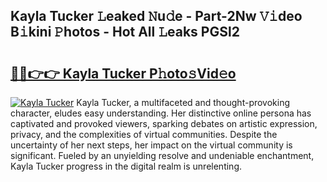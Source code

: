 ## Kayla Tucker 𝙻eaked 𝙽u𝚍e - Part-2Nw 𝚅𝚒deo B𝚒kini 𝙿hotos - Hot All 𝙻eaks PGSl2

# <h2><a href="http://ld3wgr.urlbe.top/?page=Kayla+Tucker">🔗🔗👉👉 Kayla Tucker P𝚑oto𝚜Vid𝚎o</a></h2>

[![Kayla Tucker](https://i.imgur.com/eBuTRDB.gif)](http://ld3wgr.urlbe.top/?page=Kayla+Tucker)
Kayla Tucker, a multifaceted and thought-provoking character, eludes easy understanding. Her distinctive online persona has captivated and provoked viewers, sparking debates on artistic expression, privacy, and the complexities of virtual communities. Despite the uncertainty of her next steps, her impact on the virtual community is significant. Fueled by an unyielding resolve and undeniable enchantment, Kayla Tucker progress in the digital realm is unrelenting.

